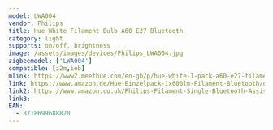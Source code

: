 ```yaml
---
model: LWA004
vendor: Philips
title: Hue White Filament Bulb A60 E27 Bluetooth
category: light
supports: on/off, brightness
image: /assets/images/devices/Philips_LWA004.jpg
zigbeemodel: ['LWA004']
compatible: [z2m,iob]
mlink: https://www2.meethue.com/en-gb/p/hue-white-1-pack-a60-e27-filament-standard/8718699688820
link: https://www.amazon.de/Hue-Einzelpack-1x600lm-Filament-Bluetooth/dp/B07SNGBWG4
link2: https://www.amazon.co.uk/Philips-Filament-Single-Bluetooth-Assistant/dp/B07SNGBWG4
link3: 
EAN:
  - 8718699688820
---
```

